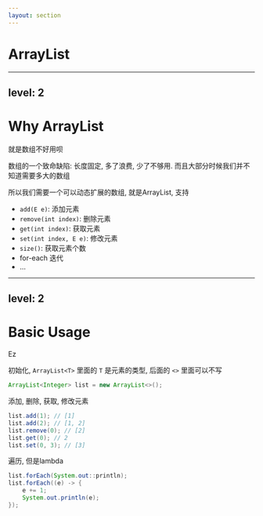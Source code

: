 ```yaml
---
layout: section
---
```

# ArrayList

---
level: 2
---
# Why ArrayList
就是数组不好用呗

数组的一个致命缺陷: 长度固定, 多了浪费, 少了不够用. 而且大部分时候我们并不知道需要多大的数组

所以我们需要一个可以动态扩展的数组, 就是ArrayList, 支持

- `add(E e)`: 添加元素
- `remove(int index)`: 删除元素
- `get(int index)`: 获取元素
- `set(int index, E e)`: 修改元素
- `size()`: 获取元素个数
- for-each 迭代
- ...

---
level: 2
---
# Basic Usage
Ez

初始化, `ArrayList<T>` 里面的 `T` 是元素的类型, 后面的 `<>` 里面可以不写
```java
ArrayList<Integer> list = new ArrayList<>();
```

添加, 删除, 获取, 修改元素
```java
list.add(1); // [1]
list.add(2); // [1, 2]
list.remove(0); // [2]
list.get(0); // 2
list.set(0, 3); // [3]
```

遍历, 但是lambda
```java
list.forEach(System.out::println);
list.forEach((e) -> {
    e += 1;
    System.out.println(e);
});
```
